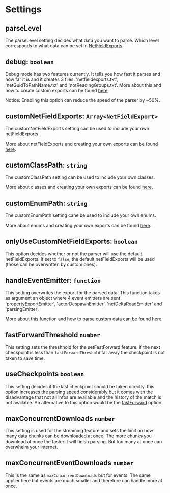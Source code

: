 # Settings

## parseLevel
The parseLevel setting decides what data you want to parse. Which level corresponds to what data can be set in [NetFieldExports](./addOwnExports.md#create-netfieldexports).

## debug: `boolean`
Debug mode has two features currently. It tells you how fast it parses and how far it is and it creates 3 files. 'netfieldexports.txt', 'netGuidToPathName.txt' and 'notReadingGroups.txt'. More about this and how to create custom exports can be found [here](./addOwnExports.md).

Notice: Enabling this option can reduce the speed of the parser by ~50%.

## customNetFieldExports: `Array<NetFieldExport>`
The customNetFieldExports setting can be used to include your own netFieldExports.

More about netFieldExports and creating your own exports can be found [here](./addOwnExports.md#create-netfieldexports).

## customClassPath: `string`
The customClassPath setting can be used to include your own classes.

More about classes and creating your own exports can be found [here](./addOwnExports.md#create-classes).

## customEnumPath: `string`
The customEnumPath setting cane be used to include your own enums.

More about enums and creating your own exports can be found [here](./addOwnExports.md#create-enums).

## onlyUseCustomNetFieldExports: `boolean`
This option decides whether or not the parser will use the default netFieldExports. If set to `false`, the default netFieldExports will be used (those can be overwritten by custom ones).

## handleEventEmitter: `function`
This setting overwrites the export for the parsed data. This function takes as argument an object where 4 event emitters are sent 'propertyExportEmitter', 'actorDespawnEmitter', 'netDeltaReadEmitter' and 'parsingEmitter'.

More about this function and how to parse custom data can be found [here](./addOwnExports.md#custom-on-export-read).

## fastForwardThreshold `number`
This setting sets the threshhold for the setFastForward feature. If the next checkpoint is less than `fastForwardThreshold` far away the checkpoint is not taken to save time.

## useCheckpoints `boolean`
This setting decides if the last checkpoint should be taken directly. this option increases the parsing speed considerably but it comes with the disadvantage that not all infos are available and the history of the match is not available. An alternative to this option would be the [fastForward](./addOwnExports.md#use-fast-forwarding) option.

## maxConcurrentDownloads `number`
This setting is used for the streaming feature and sets the limit on how many data chunks can be downloaded at once. 
The more chunks you download at once the faster it will finish parsing. 
But too many at once can overwhelm your internet.

## maxConcurrentEventDownloads `number`
This is the same as `maxConcurrentDownloads` but for events.
The same applier here but events are much smaller and therefore can handle more at once.
